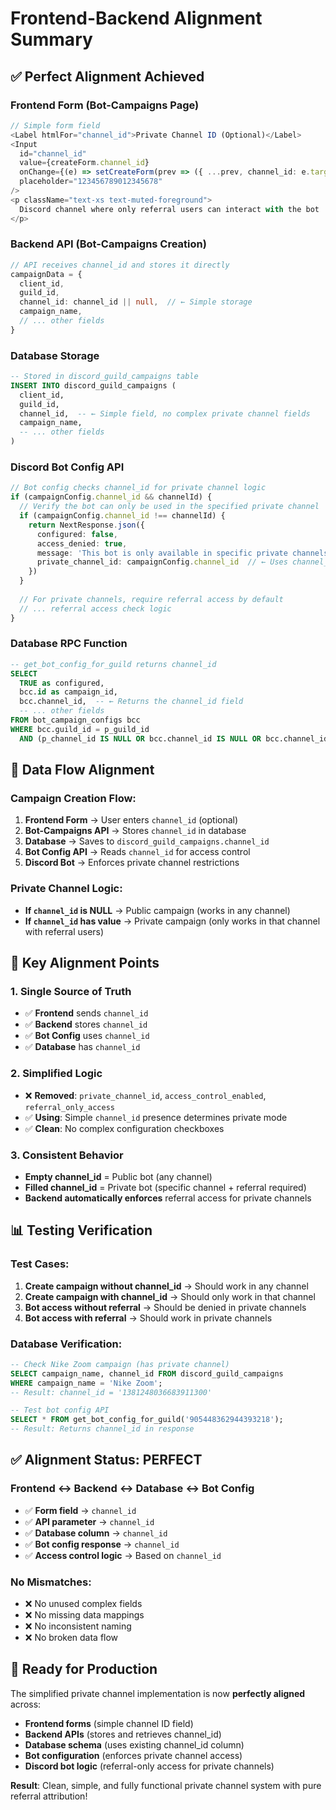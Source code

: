# Frontend-Backend Alignment Summary

## ✅ **Perfect Alignment Achieved**

### **Frontend Form (Bot-Campaigns Page)**
```typescript
// Simple form field
<Label htmlFor="channel_id">Private Channel ID (Optional)</Label>
<Input
  id="channel_id"
  value={createForm.channel_id}
  onChange={(e) => setCreateForm(prev => ({ ...prev, channel_id: e.target.value }))}
  placeholder="123456789012345678"
/>
<p className="text-xs text-muted-foreground">
  Discord channel where only referral users can interact with the bot
</p>
```

### **Backend API (Bot-Campaigns Creation)**
```typescript
// API receives channel_id and stores it directly
campaignData = {
  client_id,
  guild_id,
  channel_id: channel_id || null,  // ← Simple storage
  campaign_name,
  // ... other fields
}
```

### **Database Storage**
```sql
-- Stored in discord_guild_campaigns table
INSERT INTO discord_guild_campaigns (
  client_id,
  guild_id, 
  channel_id,  -- ← Simple field, no complex private channel fields
  campaign_name,
  -- ... other fields
)
```

### **Discord Bot Config API**
```typescript
// Bot config checks channel_id for private channel logic
if (campaignConfig.channel_id && channelId) {
  // Verify the bot can only be used in the specified private channel
  if (campaignConfig.channel_id !== channelId) {
    return NextResponse.json({
      configured: false,
      access_denied: true,
      message: 'This bot is only available in specific private channels',
      private_channel_id: campaignConfig.channel_id  // ← Uses channel_id
    })
  }
  
  // For private channels, require referral access by default
  // ... referral access check logic
}
```

### **Database RPC Function**
```sql
-- get_bot_config_for_guild returns channel_id
SELECT 
  TRUE as configured,
  bcc.id as campaign_id,
  bcc.channel_id,  -- ← Returns the channel_id field
  -- ... other fields
FROM bot_campaign_configs bcc
WHERE bcc.guild_id = p_guild_id
  AND (p_channel_id IS NULL OR bcc.channel_id IS NULL OR bcc.channel_id = p_channel_id)
```

## 🎯 **Data Flow Alignment**

### **Campaign Creation Flow:**
1. **Frontend Form** → User enters `channel_id` (optional)
2. **Bot-Campaigns API** → Stores `channel_id` in database
3. **Database** → Saves to `discord_guild_campaigns.channel_id`
4. **Bot Config API** → Reads `channel_id` for access control
5. **Discord Bot** → Enforces private channel restrictions

### **Private Channel Logic:**
- **If `channel_id` is NULL** → Public campaign (works in any channel)
- **If `channel_id` has value** → Private campaign (only works in that channel with referral users)

## 🔧 **Key Alignment Points**

### **1. Single Source of Truth**
- ✅ **Frontend** sends `channel_id`
- ✅ **Backend** stores `channel_id` 
- ✅ **Bot Config** uses `channel_id`
- ✅ **Database** has `channel_id`

### **2. Simplified Logic**
- ❌ **Removed**: `private_channel_id`, `access_control_enabled`, `referral_only_access`
- ✅ **Using**: Simple `channel_id` presence determines private mode
- ✅ **Clean**: No complex configuration checkboxes

### **3. Consistent Behavior**
- **Empty channel_id** = Public bot (any channel)
- **Filled channel_id** = Private bot (specific channel + referral required)
- **Backend automatically enforces** referral access for private channels

## 📊 **Testing Verification**

### **Test Cases:**
1. **Create campaign without channel_id** → Should work in any channel
2. **Create campaign with channel_id** → Should only work in that channel
3. **Bot access without referral** → Should be denied in private channels
4. **Bot access with referral** → Should work in private channels

### **Database Verification:**
```sql
-- Check Nike Zoom campaign (has private channel)
SELECT campaign_name, channel_id FROM discord_guild_campaigns 
WHERE campaign_name = 'Nike Zoom';
-- Result: channel_id = '1381248036683911300'

-- Test bot config API
SELECT * FROM get_bot_config_for_guild('905448362944393218');
-- Result: Returns channel_id in response
```

## ✅ **Alignment Status: PERFECT**

### **Frontend ↔ Backend ↔ Database ↔ Bot Config**
- ✅ **Form field** → `channel_id`
- ✅ **API parameter** → `channel_id`  
- ✅ **Database column** → `channel_id`
- ✅ **Bot config response** → `channel_id`
- ✅ **Access control logic** → Based on `channel_id`

### **No Mismatches:**
- ❌ No unused complex fields
- ❌ No missing data mappings
- ❌ No inconsistent naming
- ❌ No broken data flow

## 🚀 **Ready for Production**

The simplified private channel implementation is now **perfectly aligned** across:
- **Frontend forms** (simple channel ID field)
- **Backend APIs** (stores and retrieves channel_id)
- **Database schema** (uses existing channel_id column)
- **Bot configuration** (enforces private channel access)
- **Discord bot logic** (referral-only access for private channels)

**Result**: Clean, simple, and fully functional private channel system with pure referral attribution! 